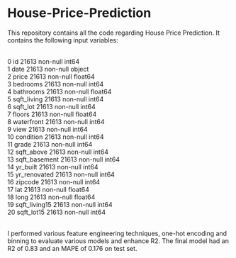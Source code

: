 # House-Price-Prediction

This repository contains all the code regarding House Price Prediction. It contains the following input variables: </br> </br>

0   id             21613 non-null  int64  </br>
 1   date           21613 non-null  object  </br>
 2   price          21613 non-null  float64 </br>
 3   bedrooms       21613 non-null  int64   </br>
 4   bathrooms      21613 non-null  float64 </br>
 5   sqft_living    21613 non-null  int64   </br>
 6   sqft_lot       21613 non-null  int64  </br>
 7   floors         21613 non-null  float64 </br>
 8   waterfront     21613 non-null  int64   </br>
 9   view           21613 non-null  int64  </br>
 10  condition      21613 non-null  int64  </br>
 11  grade          21613 non-null  int64  </br>
 12  sqft_above     21613 non-null  int64  </br>
 13  sqft_basement  21613 non-null  int64  </br>
 14  yr_built       21613 non-null  int64  </br>
 15  yr_renovated   21613 non-null  int64  </br>
 16  zipcode        21613 non-null  int64  </br>
 17  lat            21613 non-null  float64 </br>
 18  long           21613 non-null  float64 </br>
 19  sqft_living15  21613 non-null  int64   </br>
 20  sqft_lot15     21613 non-null  int64   </br> </br>
 
I performed various feature engineering techniques, one-hot encoding and binning to evaluate various models and enhance R2. The final model had an R2 of 0.83 and an MAPE of 0.176 on test set.

